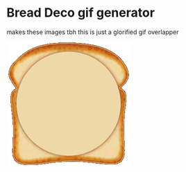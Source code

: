 # Bread Deco gif generator
makes these images
tbh this is just a glorified gif overlapper 

![Demo Output](https://github.com/EricPanDev/Discord-Bread-Deco/blob/main/demo-output.gif?raw=true)
